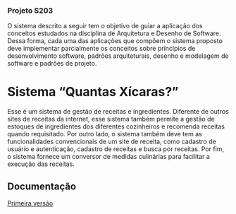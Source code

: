 ### Projeto S203

O sistema descrito a seguir tem o objetivo de guiar a aplicação dos conceitos estudados na disciplina de Arquitetura e Desenho de Software. Dessa forma, cada uma das aplicações que compõem o sistema proposto deve implementar parcialmente os conceitos sobre princípios de desenvolvimento software, padrões arquiteturais, desenho e modelagem de software e padrões de projeto.

# Sistema “Quantas Xícaras?”

Esse é um sistema de gestão de receitas e ingredientes. Diferente de outros sites de receitas da internet, esse sistema também permite a gestão de estoques de ingredientes dos diferentes cozinheiros e recomenda receitas quando requisitado. Por outro lado, o sistema também deve tem as funcionalidades convencionais de um site de receita, como cadastro de usuário e autenticação, cadastro de receitas e busca por receitas. Por fim, o sistema fornece um conversor de medidas culinárias para facilitar a execução das receitas.

## Documentação

[Primeira versão](docs/v1.md)
